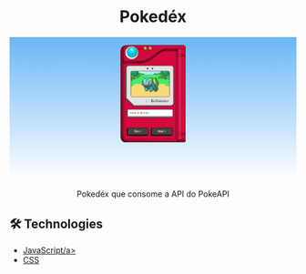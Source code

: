 # <div align="center"> Pokedéx </div>

<img src="./main.png" />
                             </a>
<p align="center">
Pokedéx que consome a API do PokeAPI</p>

## 🛠️ Technologies

<ul>
  <li><a href="https://www.javascript.com/">JavaScript/a></li>
  <li><a href="https://www.w3schools.com/css/">CSS</a></li>
</ul>


